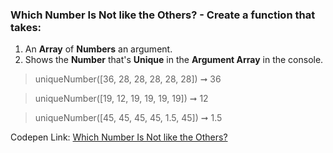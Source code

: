 ### Which Number Is Not like the Others? - Create a function that takes: 

1. An **Array** of **Numbers** an argument. 
1. Shows the **Number** that's **Unique** in the **Argument Array** in the console.

> uniqueNumber([36, 28, 28, 28, 28, 28]) ➞ 36 

> uniqueNumber([19, 12, 19, 19, 19, 19]) ➞ 12

> uniqueNumber([45, 45, 45, 45, 1.5, 45]) ➞ 1.5 

Codepen Link: [Which Number Is Not like the Others?](https://codepen.io/javascriptstudent/pen/gOpVvEz?editors=0012)